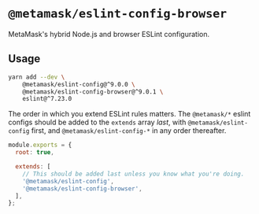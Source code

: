 # `@metamask/eslint-config-browser`

MetaMask's hybrid Node.js and browser ESLint configuration.

## Usage

```bash
yarn add --dev \
    @metamask/eslint-config@^9.0.0 \
    @metamask/eslint-config-browser@^9.0.1 \
    eslint@^7.23.0
```

The order in which you extend ESLint rules matters.
The `@metamask/*` eslint configs should be added to the `extends` array _last_,
with `@metamask/eslint-config` first, and `@metamask/eslint-config-*` in any
order thereafter.

```js
module.exports = {
  root: true,

  extends: [
    // This should be added last unless you know what you're doing.
    '@metamask/eslint-config', 
    '@metamask/eslint-config-browser',
  ],
};
```
